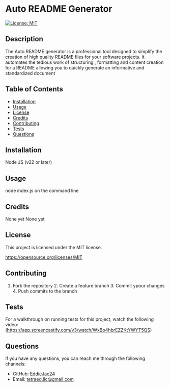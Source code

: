 # Auto README Generator
 [![License: MIT](https://img.shields.io/badge/License-MIT-yellow.svg)](https://opensource.org/licenses/MIT)

  ## Description
  The Auto README generator is a professional tool designed to simplify the creation of high quality README files for your software projects. It automates the tedious work of structuring , formatting and content creation for a README allowing you to quickly generate an informative and standardized document

  ## Table of Contents
  - [Installation](#installation)
  - [Usage](#usage)
  - [License](#license)
  - [Credits](#credits)
  - [Contributing](#contributing)
  - [Tests](#tests)
  - [Questions](#questions)

  ## Installation
  Node JS (v22 or later)

  ## Usage
  node index.js on the command line

  ## Credits
  None yet
  None yet

  ## License
  This project is licensed under the MIT license.

  https://opensource.org/licenses/MIT

  ## Contributing
  1. Fork the repository 2. Create a feature branch 3. Commit ypour changes 4. Push commits to the branch

  ## Tests
  For a walkthrough on running tests for this project, watch the following video:
  (https://app.screencastify.com/v3/watch/WxBo4hbrEZZKtYWYT5QS)


  ## Questions
  If you have any questions, you can reach me through the following channels:
  - GitHub: [EddieJae24](https://github.com/EddieJae24)
  - Email: tetraed.llc@gmail.com